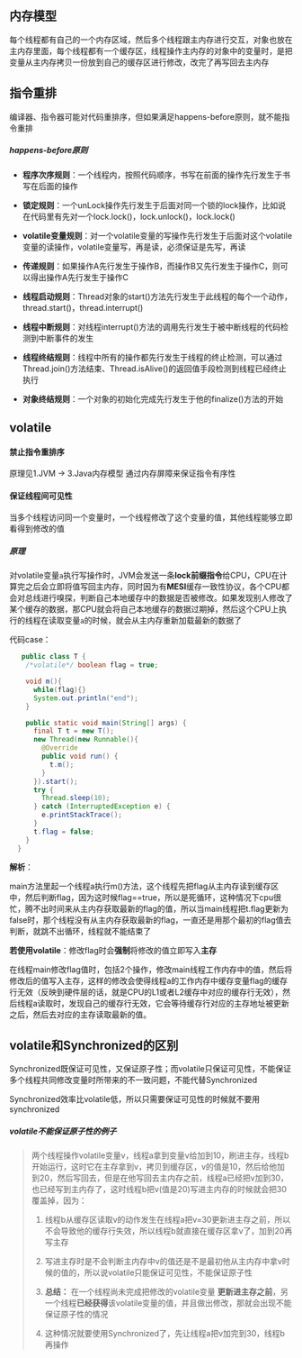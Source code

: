 ## 内存模型

每个线程都有自己的一个内存区域，然后多个线程跟主内存进行交互，对象也放在主内存里面，每个线程都有一个缓存区，线程操作主内存的对象中的变量时，是把变量从主内存拷贝一份放到自己的缓存区进行修改，改完了再写回去主内存







## 指令重排

编译器、指令器可能对代码重排序，但如果满足happens-before原则，就不能指令重排

##### happens-before原则

- **程序次序规则**：一个线程内，按照代码顺序，书写在前面的操作先行发生于书写在后面的操作

- **锁定规则**：一个unLock操作先行发生于后面对同一个锁的lock操作，比如说在代码里有先对一个lock.lock()，lock.unlock()，lock.lock()

- **volatile变量规则**：对一个volatile变量的写操作先行发生于后面对这个volatile变量的读操作，volatile变量写，再是读，必须保证是先写，再读

- **传递规则**：如果操作A先行发生于操作B，而操作B又先行发生于操作C，则可以得出操作A先行发生于操作C

- **线程启动规则**：Thread对象的start()方法先行发生于此线程的每个一个动作，thread.start()，thread.interrupt()

- **线程中断规则**：对线程interrupt()方法的调用先行发生于被中断线程的代码检测到中断事件的发生

- **线程终结规则**：线程中所有的操作都先行发生于线程的终止检测，可以通过Thread.join()方法结束、Thread.isAlive()的返回值手段检测到线程已经终止执行

- **对象终结规则**：一个对象的初始化完成先行发生于他的finalize()方法的开始







## volatile

#### 禁止指令重排序

原理见1.JVM -> 3.Java内存模型  通过内存屏障来保证指令有序性



#### 保证线程间可见性

当多个线程访问同一个变量时，一个线程修改了这个变量的值，其他线程能够立即看得到修改的值

##### 原理

对volatile变量`a`执行写操作时，JVM会发送一条**lock前缀指令**给CPU，CPU在计算完之后会立即将值写回主内存，同时因为有**MESI**缓存一致性协议，各个CPU都会对总线进行嗅探，判断自己本地缓存中的数据是否被修改。如果发现别人修改了某个缓存的数据，那CPU就会将自己本地缓存的数据过期掉，然后这个CPU上执行的线程在读取变量`a`的时候，就会从主内存重新加载最新的数据了

代码case：

```java
   public class T {
    /*volatile*/ boolean flag = true;

    void m(){
      while(flag){}
      System.out.println("end");
    }

    public static void main(String[] args) {
      final T t = new T();
      new Thread(new Runnable(){
        @Override
        public void run() {
          t.m();
        }
      }).start();
      try {
        Thread.sleep(10);
      } catch (InterruptedException e) {
        e.printStackTrace();
      }
      t.flag = false;
    }
  }
```

**解析**：

main方法里起一个线程a执行m()方法，这个线程先把flag从主内存读到缓存区中，然后判断flag，因为这时候flag==true，所以是死循环，这种情况下cpu很忙，腾不出时间来从主内存获取最新的flag的值，所以当main线程把t.flag更新为false时，那个线程没有从主内存获取最新的flag，一直还是用那个最初的flag值去判断，就跳不出循环，线程就不能结束了

**若使用volatile**：修改flag时会**强制**将修改的值立即写入**主存**

在线程main修改flag值时，包括2个操作，修改main线程工作内存中的值，然后将修改后的值写入主存，这样的修改会使得线程a的工作内存中缓存变量flag的缓存行无效（反映到硬件层的话，就是CPU的L1或者L2缓存中对应的缓存行无效），然后线程a读取时，发现自己的缓存行无效，它会等待缓存行对应的主存地址被更新之后，然后去对应的主存读取最新的值。







## volatile和Synchronized的区别

Synchronized既保证可见性，又保证原子性；而volatile只保证可见性，不能保证多个线程共同修改变量时所带来的不一致问题，不能代替Synchronized

Synchronized效率比volatile低，所以只需要保证可见性的时候就不要用synchronized

##### volatile不能保证原子性的例子

> 两个线程操作volatile变量v，线程a拿到变量v给加到10，刷进主存，线程b开始运行，这时它在主存拿到v，拷贝到缓存区，v的值是10，然后给他加到20，然后写回去，但是在他写回去主内存之前，线程a已经把v加到30，也已经写到主内存了，这时线程b把v(值是20)写进主内存的时候就会把30覆盖掉，因为：
>
> 1. 线程b从缓存区读取v的动作发生在线程a把v=30更新进主存之前，所以不会导致他的缓存行失效，所以线程b就直接在缓存区拿v了，加到20再写主存
>
> 2. 写进主存时是不会判断主内存中v的值还是不是最初他从主内存中拿v时候的值的，所以说volatile只能保证可见性，不能保证原子性
>
> 3. **总结：** 在一个线程尚未完成把修改的volatile变量 **更新进主存之前**，另一个线程**已经获得**该volatile变量的值，并且做出修改，那就会出现不能保证原子性的情况
>
> 4. 这种情况就要使用Synchronized了，先让线程a把v加完到30，线程b再操作



